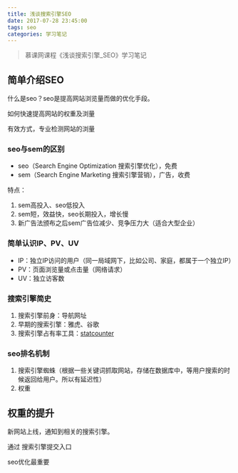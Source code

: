 ```yaml
---
title: 浅谈搜索引擎SEO
date: 2017-07-28 23:45:00
tags: seo
categories: 学习笔记
---
```


> 慕课网课程《浅谈搜索引擎_SEO》学习笔记

## 简单介绍SEO

什么是seo？seo是提高网站浏览量而做的优化手段。

如何快速提高网站的权重及浏量

有效方式，专业检测网站的浏量

### seo与sem的区别

- seo（Search Engine Optimization 搜索引擎优化），免费
- sem（Search Engine Marketing 搜索引擎营销），广告，收费

特点：
1. sem高投入、seo低投入
2. sem短，效益快，seo长期投入，增长慢
3. 新广告法颁布之后sem广告位减少、竞争压力大（适合大型企业）

### 简单认识IP、PV、UV

- IP：独立IP访问的用户（同一局域网下，比如公司、家庭，都属于一个独立IP）
- PV：页面浏览量或点击量（网络请求）
- UV：独立访客数

### 搜索引擎简史

1. 搜索引擎前身：导航网址
2. 早期的搜索引擎：雅虎、谷歌
3. 搜索引擎占有率工具：[statcounter](http://gs.statcounter.com/)

### seo排名机制

1. 搜索引擎蜘蛛（根据一些关键词抓取网站，存储在数据库中，等用户搜索的时候返回给用户。所以有延迟性）
2. 权重

## 权重的提升

新网站上线，通知到相关的搜索引擎。

通过 搜索引擎提交入口

seo优化最重要

